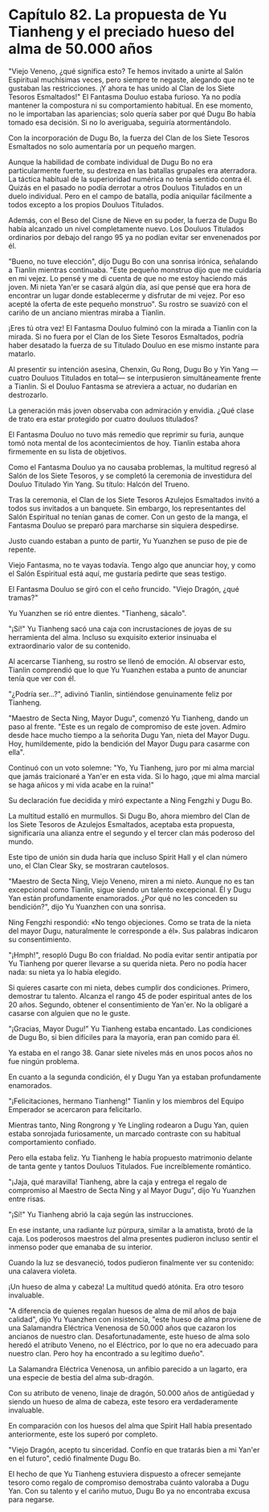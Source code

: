 
# Capítulo 82. La propuesta de Yu Tianheng y el preciado hueso del alma de 50.000 años


"Viejo Veneno, ¿qué significa esto? Te hemos invitado a unirte al Salón Espiritual muchísimas veces, pero siempre te negaste, alegando que no te gustaban las restricciones. ¡Y ahora te has unido al Clan de los Siete Tesoros Esmaltados!" El Fantasma Douluo estaba furioso. Ya no podía mantener la compostura ni su comportamiento habitual. En ese momento, no le importaban las apariencias; solo quería saber por qué Dugu Bo había tomado esa decisión. Si no lo averiguaba, seguiría atormentándolo.

Con la incorporación de Dugu Bo, la fuerza del Clan de los Siete Tesoros Esmaltados no solo aumentaría por un pequeño margen.

Aunque la habilidad de combate individual de Dugu Bo no era particularmente fuerte, su destreza en las batallas grupales era aterradora. La táctica habitual de la superioridad numérica no tenía sentido contra él. Quizás en el pasado no podía derrotar a otros Douluos Titulados en un duelo individual. Pero en el campo de batalla, podía aniquilar fácilmente a todos excepto a los propios Douluos Titulados.

Además, con el Beso del Cisne de Nieve en su poder, la fuerza de Dugu Bo había alcanzado un nivel completamente nuevo. Los Douluos Titulados ordinarios por debajo del rango 95 ya no podían evitar ser envenenados por él.

"Bueno, no tuve elección", dijo Dugu Bo con una sonrisa irónica, señalando a Tianlin mientras continuaba. "Este pequeño monstruo dijo que me cuidaría en mi vejez. Lo pensé y me di cuenta de que no me estoy haciendo más joven. Mi nieta Yan'er se casará algún día, así que pensé que era hora de encontrar un lugar donde establecerme y disfrutar de mi vejez. Por eso acepté la oferta de este pequeño monstruo". Su rostro se suavizó con el cariño de un anciano mientras miraba a Tianlin.

¡Eres tú otra vez! El Fantasma Douluo fulminó con la mirada a Tianlin con la mirada. Si no fuera por el Clan de los Siete Tesoros Esmaltados, podría haber desatado la fuerza de su Titulado Douluo en ese mismo instante para matarlo.

Al presentir su intención asesina, Chenxin, Gu Rong, Dugu Bo y Yin Yang —cuatro Douluos Titulados en total— se interpusieron simultáneamente frente a Tianlin. Si el Douluo Fantasma se atreviera a actuar, no dudarían en destrozarlo.

La generación más joven observaba con admiración y envidia. ¿Qué clase de trato era estar protegido por cuatro douluos titulados?

El Fantasma Douluo no tuvo más remedio que reprimir su furia, aunque tomó nota mental de los acontecimientos de hoy. Tianlin estaba ahora firmemente en su lista de objetivos.

Como el Fantasma Douluo ya no causaba problemas, la multitud regresó al Salón de los Siete Tesoros, y se completó la ceremonia de investidura del Douluo Titulado Yin Yang. Su título: Halcón del Trueno.

Tras la ceremonia, el Clan de los Siete Tesoros Azulejos Esmaltados invitó a todos sus invitados a un banquete. Sin embargo, los representantes del Salón Espiritual no tenían ganas de comer. Con un gesto de la manga, el Fantasma Douluo se preparó para marcharse sin siquiera despedirse.

Justo cuando estaban a punto de partir, Yu Yuanzhen se puso de pie de repente.

Viejo Fantasma, no te vayas todavía. Tengo algo que anunciar hoy, y como el Salón Espiritual está aquí, me gustaría pedirte que seas testigo.

El Fantasma Douluo se giró con el ceño fruncido. "Viejo Dragón, ¿qué tramas?"

Yu Yuanzhen se rió entre dientes. "Tianheng, sácalo".

"¡Sí!" Yu Tianheng sacó una caja con incrustaciones de joyas de su herramienta del alma. Incluso su exquisito exterior insinuaba el extraordinario valor de su contenido.

Al acercarse Tianheng, su rostro se llenó de emoción. Al observar esto, Tianlin comprendió que lo que Yu Yuanzhen estaba a punto de anunciar tenía que ver con él.

"¿Podría ser…?", adivinó Tianlin, sintiéndose genuinamente feliz por Tianheng.

"Maestro de Secta Ning, Mayor Dugu", comenzó Yu Tianheng, dando un paso al frente. "Este es un regalo de compromiso de este joven. Admiro desde hace mucho tiempo a la señorita Dugu Yan, nieta del Mayor Dugu. Hoy, humildemente, pido la bendición del Mayor Dugu para casarme con ella".

Continuó con un voto solemne: "Yo, Yu Tianheng, juro por mi alma marcial que jamás traicionaré a Yan'er en esta vida. Si lo hago, ¡que mi alma marcial se haga añicos y mi vida acabe en la ruina!"

Su declaración fue decidida y miró expectante a Ning Fengzhi y Dugu Bo.

La multitud estalló en murmullos. Si Dugu Bo, ahora miembro del Clan de los Siete Tesoros de Azulejos Esmaltados, aceptaba esta propuesta, significaría una alianza entre el segundo y el tercer clan más poderoso del mundo.

Este tipo de unión sin duda haría que incluso Spirit Hall y el clan número uno, el Clan Clear Sky, se mostraran cautelosos.

"Maestro de Secta Ning, Viejo Veneno, miren a mi nieto. Aunque no es tan excepcional como Tianlin, sigue siendo un talento excepcional. Él y Dugu Yan están profundamente enamorados. ¿Por qué no les conceden su bendición?", dijo Yu Yuanzhen con una sonrisa.

Ning Fengzhi respondió: «No tengo objeciones. Como se trata de la nieta del mayor Dugu, naturalmente le corresponde a él». Sus palabras indicaron su consentimiento.

"¡Hmph!", resopló Dugu Bo con frialdad. No podía evitar sentir antipatía por Yu Tianheng por querer llevarse a su querida nieta. Pero no podía hacer nada: su nieta ya lo había elegido.

Si quieres casarte con mi nieta, debes cumplir dos condiciones. Primero, demostrar tu talento. Alcanza el rango 45 de poder espiritual antes de los 20 años. Segundo, obtener el consentimiento de Yan'er. No la obligaré a casarse con alguien que no le guste.

"¡Gracias, Mayor Dugu!" Yu Tianheng estaba encantado. Las condiciones de Dugu Bo, si bien difíciles para la mayoría, eran pan comido para él.

Ya estaba en el rango 38. Ganar siete niveles más en unos pocos años no fue ningún problema.

En cuanto a la segunda condición, él y Dugu Yan ya estaban profundamente enamorados.

"¡Felicitaciones, hermano Tianheng!" Tianlin y los miembros del Equipo Emperador se acercaron para felicitarlo.

Mientras tanto, Ning Rongrong y Ye Lingling rodearon a Dugu Yan, quien estaba sonrojada furiosamente, un marcado contraste con su habitual comportamiento confiado.

Pero ella estaba feliz. Yu Tianheng le había propuesto matrimonio delante de tanta gente y tantos Douluos Titulados. Fue increíblemente romántico.

"¡Jaja, qué maravilla! Tianheng, abre la caja y entrega el regalo de compromiso al Maestro de Secta Ning y al Mayor Dugu", dijo Yu Yuanzhen entre risas.

"¡Sí!" Yu Tianheng abrió la caja según las instrucciones.

En ese instante, una radiante luz púrpura, similar a la amatista, brotó de la caja. Los poderosos maestros del alma presentes pudieron incluso sentir el inmenso poder que emanaba de su interior.

Cuando la luz se desvaneció, todos pudieron finalmente ver su contenido: una calavera violeta.

¡Un hueso de alma y cabeza! La multitud quedó atónita. Era otro tesoro invaluable.

"A diferencia de quienes regalan huesos de alma de mil años de baja calidad", dijo Yu Yuanzhen con insistencia, "este hueso de alma proviene de una Salamandra Eléctrica Venenosa de 50.000 años que cazaron los ancianos de nuestro clan. Desafortunadamente, este hueso de alma solo heredó el atributo Veneno, no el Eléctrico, por lo que no era adecuado para nuestro clan. Pero hoy ha encontrado a su legítimo dueño".

La Salamandra Eléctrica Venenosa, un anfibio parecido a un lagarto, era una especie de bestia del alma sub-dragón.

Con su atributo de veneno, linaje de dragón, 50.000 años de antigüedad y siendo un hueso de alma de cabeza, este tesoro era verdaderamente invaluable.

En comparación con los huesos del alma que Spirit Hall había presentado anteriormente, este los superó por completo.

"Viejo Dragón, acepto tu sinceridad. Confío en que tratarás bien a mi Yan'er en el futuro", cedió finalmente Dugu Bo.

El hecho de que Yu Tianheng estuviera dispuesto a ofrecer semejante tesoro como regalo de compromiso demostraba cuánto valoraba a Dugu Yan. Con su talento y el cariño mutuo, Dugu Bo ya no encontraba excusa para negarse.